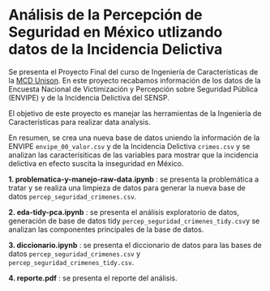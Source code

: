 # Análisis de la Percepción de Seguridad en México utlizando datos de la Incidencia Delictiva

Se presenta el Proyecto Final del curso de Ingeniería de Características de la [MCD Unison](https://mcd.unison.mx/). En este proyecto recabamos información de los datos de la Encuesta Nacional de Victimización y Percepción sobre Seguridad Pública (ENVIPE) y de la Incidencia Delictiva del SENSP. 

El objetivo de este proyecto es manejar las herramientas de la Ingeniería de Características para realizar data analysis.

En resumen, se crea una nueva base de datos uniendo la información de la ENVIPE `envipe_00_valor.csv` y de la Incidencia Delictiva `crimes.csv` y se analizan las caracterísiticas de las variables para mostrar que la incidencia delictiva en efecto suscita la inseguridad en México.

**1. problematica-y-manejo-raw-data.ipynb** : se presenta la problemática a tratar y se realiza una limpieza de datos para generar la nueva base de datos     `percep_seguridad_crimenes.csv`.

**2. eda-tidy-pca.ipynb** : se presenta el análisis exploratorio de datos, generación de base de datos tidy `percep_seguridad_crimenes_tidy.csv`y se analizan las componentes principales de la base de datos.

**3. diccionario.ipynb** : se presenta el diccionario de datos para las bases de datos `percep_seguridad_crimenes.csv` y `percep_seguridad_crimenes_tidy.csv`.

**4. reporte.pdf** : se presenta el reporte del análisis.
